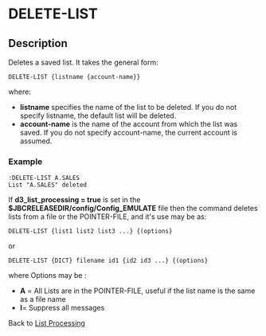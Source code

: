 # DELETE-LIST

<PageHeader />

## Description

Deletes a saved list. It takes the general form:

```
DELETE-LIST {listname {account-name}}
```

where:

- **listname** specifies the name of the list to be deleted. If you do not specify listname, the default list will be deleted.
- **account-name** is the name of the account from which the list was saved. If you do not specify account-name, the current account is assumed.

### Example

```
:DELETE-LIST A.SALES
List "A.SALES" deleted
```

If **d3\_list\_processing = true** is set in the **$JBCRELEASEDIR/config/Config\_EMULATE** file then the command deletes lists from a file or the POINTER-FILE, and it's use may be as:

```
DELETE-LIST {list1 list2 list3 ...} {(options}
```

or

```
DELETE-LIST {DICT} filename id1 {id2 id3 ...} {(options}
```

where Options may be :

- **A** = All Lists are in the POINTER-FILE, useful if the list name is the same as a file name
- **I**= Suppress all messages

Back to [List Processing](./../list-processing)

  
<PageFooter />
